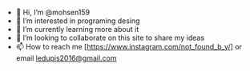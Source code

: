 - 👋 Hi, I’m @mohsen159
- 👀 I’m interested in programing desing 
- 🌱 I’m currently learning more about it 
- 💞️ I’m looking to collaborate on this site to share my ideas 
- 📫 How to reach me [https://www.instagram.com/not_found_b_y/] or email ledupis2016@gmail.com

<!---
mohsen159/mohsen159 is a ✨ special ✨ repository because its `README.md` (this file) appears on your GitHub profile.
You can click the Preview link to take a look at your changes.
--->
